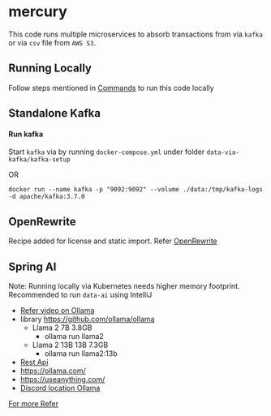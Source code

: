 # mercury

This code runs multiple microservices to absorb transactions from via `kafka` or via `csv` file from `AWS S3`.

## Running Locally

Follow steps mentioned in [Commands](Commands.md) to run this code locally

## Standalone Kafka 

#### Run kafka
Start `kafka` via by running `docker-compose.yml` under folder `data-via-kafka/kafka-setup`

OR 

    docker run --name kafka -p "9092:9092" --volume ./data:/tmp/kafka-logs -d apache/kafka:3.7.0

## OpenRewrite

Recipe added for license and static import. Refer [OpenRewrite](https://docs.openrewrite.org/)

## Spring AI

Note: Running locally via Kubernetes needs higher memory footprint. Recommended to run `data-ai` using IntelliJ   

- [Refer video on Ollama](https://youtube.com/watch?v=IJYC6zf86lU&t=36s)
- library https://github.com/ollama/ollama
  - Llama 2	7B	3.8GB
    - ollama run llama2
  - Llama 2 13B	13B	7.3GB
    - ollama run llama2:13b
- [Rest Api](https://github.com/ollama/ollama/blob/main/docs/api.md#api) 
- https://ollama.com/
- https://useanything.com/
- [Discord location Ollama](https://discord.com/channels/1128867683291627614/1150902223417655317)

[For more Refer](./data-ai/ReadMe.md)
